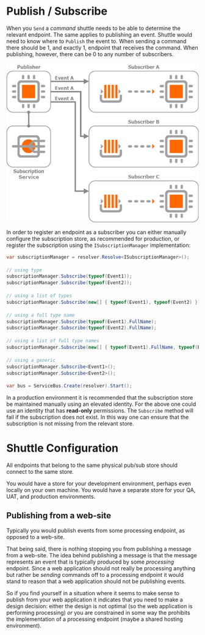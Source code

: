 # Publish / Subscribe

When you `Send` a *command* shuttle needs to be able to determine the relevant endpoint.  The same applies to publishing an event.  Shuttle would need to know where to `Publish` the event to.  When sending a command there should be 1, and exactly 1, endpoint that receives the command.  When publishing, however, there can be 0 to any number of subscribers.

![Publish/Subscribe Image](/images/publish-subscribe.png)

In order to register an endpoint as a subscriber you can either manually configure the subscription store, as recommended for production, or register the subscription using the `ISubscriptionManager` implementation:

``` c#
var subscriptionManager = resolver.Resolve<ISubscriptionManager>();

// using type
subscriptionManager.Subscribe(typeof(Event1));
subscriptionManager.Subscribe(typeof(Event2));

// using a list of types
subscriptionManager.Subscribe(new[] { typeof(Event1), typeof(Event2) });

// using a full type name
subscriptionManager.Subscribe(typeof(Event1).FullName);
subscriptionManager.Subscribe(typeof(Event2).FullName);

// using a list of full type names
subscriptionManager.Subscribe(new[] { typeof(Event1).FullName, typeof(Event2).FullName });

// using a generic
subscriptionManager.Subscribe<Event1>();
subscriptionManager.Subscribe<Event2>();

var bus = ServiceBus.Create(resolver).Start();
```

In a production environment it is recommended that the subscription store be maintained manually using an elevated identity.  For the above one could use an identity that has **read-only** permissions.  The `Subscribe` method will fail if the subscription does not exist.  In this way one can ensure that the subscription is not missing from the relevant store.

# Shuttle Configuration

All endpoints that belong to the same physical pub/sub store should connect to the same store.  

You would have a store for your development environment, perhaps even locally on your own machine.  You would have a separate store for your QA, UAT, and production environments.

## Publishing from a web-site

Typically you would publish events from some processing endpoint, as opposed to a web-site.

That being said, there is nothing stopping you from publishing a message from a web-site.  The idea behind publishing a message is that the message represents an event that is typically produced by some *processing* endpoint.  Since a web application should not really be processing anything but rather be *sending* commands off to a processing endpoint it would stand to reason that a web application should not be publishing events.

So if you find yourself in a situation where it seems to make sense to publish from your web application it indicates that you need to make a design decision: either the design is not optimal (so the web application is performing processing) *or* you are constrained in some way the prohibits the implementation of a processing endpoint (maybe a shared hosting environment).

